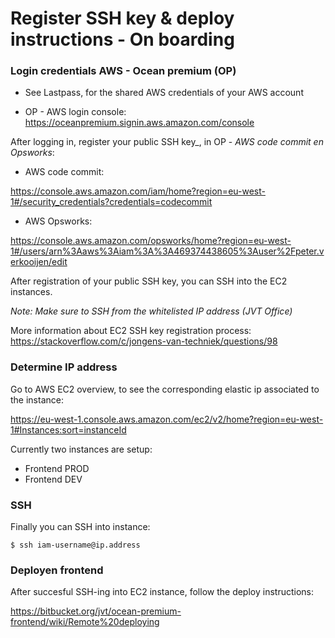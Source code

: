 # Register SSH key & deploy instructions - On boarding

### Login credentials AWS - Ocean premium (OP)

 - See Lastpass, for the shared AWS credentials of your AWS account

 - OP - AWS login console: https://oceanpremium.signin.aws.amazon.com/console

After logging in, register your public SSH key_, in OP - _AWS code commit en Opsworks_:

- AWS code commit:

https://console.aws.amazon.com/iam/home?region=eu-west-1#/security_credentials?credentials=codecommit

- AWS Opsworks:

https://console.aws.amazon.com/opsworks/home?region=eu-west-1#/users/arn%3Aaws%3Aiam%3A%3A469374438605%3Auser%2Fpeter.verkooijen/edit

After registration of your public SSH key, you can SSH into the EC2 instances.

_Note: Make sure to SSH from the whitelisted IP address (JVT Office)_

More information about EC2 SSH key registration process: 
https://stackoverflow.com/c/jongens-van-techniek/questions/98

### Determine IP address

Go to AWS EC2 overview, to see the corresponding elastic ip associated to the instance:

https://eu-west-1.console.aws.amazon.com/ec2/v2/home?region=eu-west-1#Instances:sort=instanceId

Currently two instances are setup:

- Frontend PROD
- Frontend DEV

### SSH 

Finally you can SSH into instance:

```shell
$ ssh iam-username@ip.address
```

### Deployen frontend

After succesful SSH-ing into EC2 instance, follow the deploy instructions:

https://bitbucket.org/jvt/ocean-premium-frontend/wiki/Remote%20deploying